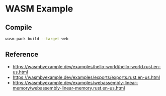 # WASM Example

## Compile

```bash
wasm-pack build --target web
```

## Reference

- https://wasmbyexample.dev/examples/hello-world/hello-world.rust.en-us.html
- https://wasmbyexample.dev/examples/exports/exports.rust.en-us.html
- https://wasmbyexample.dev/examples/webassembly-linear-memory/webassembly-linear-memory.rust.en-us.html